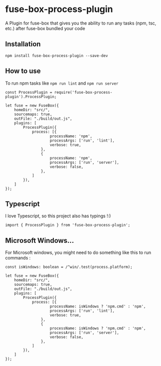 # fuse-box-process-plugin
A Plugin for fuse-box that gives you the ability to 
 run any tasks (npm, tsc, etc.) after fuse-box bundled your code

## Installation
```
npm install fuse-box-process-plugin --save-dev
```


## How to use 
To run npm tasks like `npm run lint` and `npm run server`

```
const ProcessPlugin = require('fuse-box-process-plugin').ProcessPlugin;

let fuse = new FuseBox({
    homeDir: "src/",
    sourcemaps: true,
    outFile: "./build/out.js",
    plugins: [
        ProcessPlugin({
            process: [{
                    processName: 'npm',
                    processArgs: ['run', 'lint'],
                    verbose: true,
                },
                {
                    processName: 'npm',
                    processArgs: ['run', 'server'],
                    verbose: false,
                },
            ]
        }),
    ]
});
```

## Typescript
I love Typescript, so this project also has typings !:)
```
import { ProcessPlugin } from 'fuse-box-process-plugin';
```

## Microsoft Windows...
For Microsoft windows, you might need to do something like this to run commands : 

```
const isWindows: boolean = /^win/.test(process.platform);

let fuse = new FuseBox({
    homeDir: "src/",
    sourcemaps: true,
    outFile: "./build/out.js",
    plugins: [
        ProcessPlugin({
            process: [{
                    processName: isWindows ? 'npm.cmd' : 'npm',
                    processArgs: ['run', 'lint'],
                    verbose: true,
                },
                {
                    processName: isWindows ? 'npm.cmd' : 'npm',
                    processArgs: ['run', 'server'],
                    verbose: false,
                },
            ]
        }),
    ]
});
```